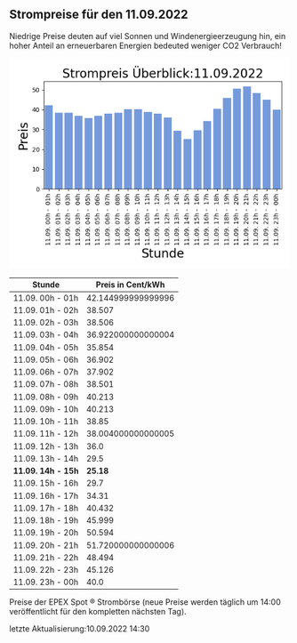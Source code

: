 
## Strompreise für den 11.09.2022

Niedrige Preise deuten auf viel Sonnen und Windenergieerzeugung hin, ein hoher Anteil an erneuerbaren Energien bedeuted weniger CO2 Verbrauch!

![Strompreis übersicht](imgs/strompreis_uebersicht.png)

| Stunde | Preis in Cent/kWh |
|---|---|
| 11.09. 00h -  01h | 42.144999999999996 | 
| 11.09. 01h -  02h | 38.507 | 
| 11.09. 02h -  03h | 38.506 | 
| 11.09. 03h -  04h | 36.922000000000004 | 
| 11.09. 04h -  05h | 35.854 | 
| 11.09. 05h -  06h | 36.902 | 
| 11.09. 06h -  07h | 37.902 | 
| 11.09. 07h -  08h | 38.501 | 
| 11.09. 08h -  09h | 40.213 | 
| 11.09. 09h -  10h | 40.213 | 
| 11.09. 10h -  11h | 38.85 | 
| 11.09. 11h -  12h | 38.004000000000005 | 
| 11.09. 12h -  13h | 36.0 | 
| 11.09. 13h -  14h | 29.5 | 
| **11.09. 14h -  15h** | **25.18** | 
| 11.09. 15h -  16h | 29.7 | 
| 11.09. 16h -  17h | 34.31 | 
| 11.09. 17h -  18h | 40.432 | 
| 11.09. 18h -  19h | 45.999 | 
| 11.09. 19h -  20h | 50.594 | 
| 11.09. 20h -  21h | 51.720000000000006 | 
| 11.09. 21h -  22h | 48.494 | 
| 11.09. 22h -  23h | 45.126 | 
| 11.09. 23h -  00h | 40.0 | 

Preise der EPEX Spot ® Strombörse (neue Preise werden täglich um 14:00 veröffentlicht für den kompletten nächsten Tag).

letzte Aktualisierung:10.09.2022 14:30